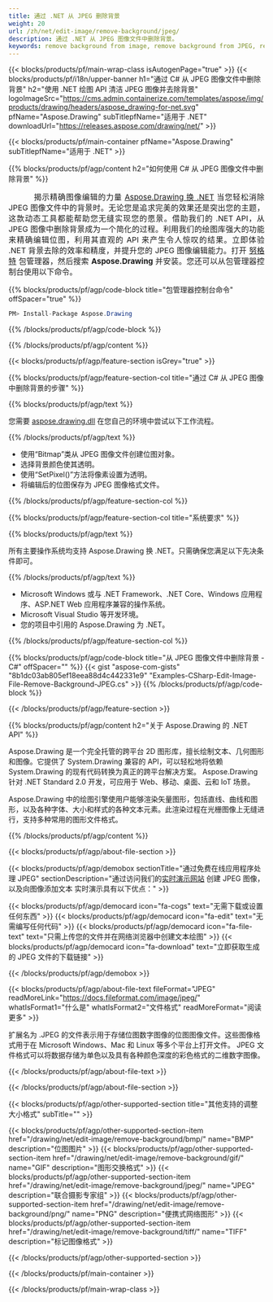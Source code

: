 ```yaml
---
title: 通过 .NET 从 JPEG 删除背景
weight: 20
url: /zh/net/edit-image/remove-background/jpeg/
description: 通过 .NET 从 JPEG 图像文件中删除背景。
keywords: remove background from image, remove background from JPEG, remove background via C#, background removal, erase background, clean image, 2D graphics, drawing API, edit bitmap C#, Drawing 适用于 .NET, save bitmap, save JPEG image, cross-platform 2D graphic library, Bitmap class, raster graphics drawing, rendering raster images, JPEG image file
---
```


{{< blocks/products/pf/main-wrap-class isAutogenPage="true" >}}
{{< blocks/products/pf/i18n/upper-banner h1="通过 C# 从 JPEG 图像文件中删除背景" h2="使用 .NET 绘图 API 清洁 JPEG 图像并去除背景" logoImageSrc="https://cms.admin.containerize.com/templates/aspose/img/products/drawing/headers/aspose_drawing-for-net.svg" pfName="Aspose.Drawing" subTitlepfName="适用于 .NET" downloadUrl="https://releases.aspose.com/drawing/net/" >}}

{{< blocks/products/pf/main-container pfName="Aspose.Drawing" subTitlepfName="适用于 .NET" >}}


{{% blocks/products/pf/agp/content h2="如何使用 C# 从 JPEG 图像文件中删除背景" %}}

<p align="justify" style="text-indent:50px;font-size:15px;">
揭示精确图像编辑的力量 <a href="https://products.aspose.com/drawing/net">Aspose.Drawing 换 .NET</a> 当您轻松消除 JPEG 图像文件中的背景时。无论您是追求完美的效果还是突出您的主题，这款动态工具都能帮助您无缝实现您的愿景。借助我们的 .NET API，从 JPEG 图像中删除背景成为一个简化的过程。利用我们的绘图库强大的功能来精确编辑位图，利用其直观的 API 来产生令人惊叹的结果。立即体验 .NET 背景去除的效率和精度，并提升您的 JPEG 图像编辑能力。打开 <a href="https://www.nuget.org/packages/aspose.drawing">努格特</a> 包管理器，然后搜索 <b>Aspose.Drawing</b> 并安装。您还可以从包管理器控制台使用以下命令。</p>

{{% blocks/products/pf/agp/code-block title="包管理器控制台命令" offSpacer="true" %}}
```cs
PM> Install-Package Aspose.Drawing
```
{{% /blocks/products/pf/agp/code-block %}}

{{% /blocks/products/pf/agp/content %}}


{{< blocks/products/pf/agp/feature-section isGrey="true" >}}

{{% blocks/products/pf/agp/feature-section-col title="通过 C# 从 JPEG 图像中删除背景的步骤" %}}

{{% blocks/products/pf/agp/text %}}

您需要 [aspose.drawing.dll](https://downloads.aspose.com/drawing/net) 在您自己的环境中尝试以下工作流程。

{{% /blocks/products/pf/agp/text %}}

+ 使用“Bitmap”类从 JPEG 图像文件创建位图对象。
+ 选择背景颜色使其透明。
+ 使用“SetPixel()”方法将像素设置为透明。
+ 将编辑后的位图保存为 JPEG 图像格式文件。

{{% /blocks/products/pf/agp/feature-section-col %}}

{{% blocks/products/pf/agp/feature-section-col title="系统要求" %}}

{{% blocks/products/pf/agp/text %}}

所有主要操作系统均支持 Aspose.Drawing 换 .NET。只需确保您满足以下先决条件即可。

{{% /blocks/products/pf/agp/text %}}

- Microsoft Windows 或与 .NET Framework、.NET Core、Windows 应用程序、ASP.NET Web 应用程序兼容的操作系统。
- Microsoft Visual Studio 等开发环境。
- 您的项目中引用的 Aspose.Drawing 为 .NET。

{{% /blocks/products/pf/agp/feature-section-col %}}

{{% blocks/products/pf/agp/code-block title="从 JPEG 图像文件中删除背景 - C#" offSpacer="" %}}
{{< gist "aspose-com-gists" "8b1dc03ab805ef18eea88d4c442331e9" "Examples-CSharp-Edit-Image-File-Remove-Background-JPEG.cs" >}}
{{% /blocks/products/pf/agp/code-block %}}

{{< /blocks/products/pf/agp/feature-section >}}


<!-- aboutfile Starts -->

{{% blocks/products/pf/agp/content h2="关于 Aspose.Drawing 的 .NET API" %}}

Aspose.Drawing 是一个完全托管的跨平台 2D 图形库，擅长绘制文本、几何图形和图像。它提供了 System.Drawing 兼容的 API，可以轻松地将依赖 System.Drawing 的现有代码转换为真正的跨平台解决方案。 Aspose.Drawing 针对 .NET Standard 2.0 开发，可应用于 Web、移动、桌面、云和 IoT 场景。

Aspose.Drawing 中的绘图引擎使用户能够渲染矢量图形，包括直线、曲线和图形，以及各种字体、大小和样式的各种文本元素。此渲染过程在光栅图像上无缝进行，支持多种常用的图形文件格式。

{{% /blocks/products/pf/agp/content %}}


{{< blocks/products/pf/agp/about-file-section >}}

{{< blocks/products/pf/agp/demobox sectionTitle="通过免费在线应用程序处理 JPEG" sectionDescription="通过访问我们的[实时演示网站](https://products.aspose.app/drawing) 创建 JPEG 图像，以及向图像添加文本 实时演示具有以下优点：" >}}

{{< blocks/products/pf/agp/democard icon="fa-cogs" text="无需下载或设置任何东西" >}}
{{< blocks/products/pf/agp/democard icon="fa-edit" text="无需编写任何代码" >}}
{{< blocks/products/pf/agp/democard icon="fa-file-text" text="只需上传您的文件并在网络浏览器中创建文本绘图" >}}
{{< blocks/products/pf/agp/democard icon="fa-download" text="立即获取生成的 JPEG 文件的下载链接" >}}

{{< /blocks/products/pf/agp/demobox >}}

{{< blocks/products/pf/agp/about-file-text fileFormat="JPEG" readMoreLink="https://docs.fileformat.com/image/jpeg/" whatIsFormat1="什么是" whatIsFormat2="文件格式" readMoreFormat="阅读更多" >}}

扩展名为 .JPEG 的文件表示用于存储位图数字图像的位图图像文件。这些图像格式用于在 Microsoft Windows、Mac 和 Linux 等多个平台上打开文件。 JPEG 文件格式可以将数据存储为单色以及具有各种颜色深度的彩色格式的二维数字图像。

{{< /blocks/products/pf/agp/about-file-text >}}

{{< /blocks/products/pf/agp/about-file-section >}}

<!-- aboutfile Ends -->


{{< blocks/products/pf/agp/other-supported-section title="其他支持的调整大小格式" subTitle="" >}}

{{< blocks/products/pf/agp/other-supported-section-item href="/drawing/net/edit-image/remove-background/bmp/" name="BMP" description="位图图片" >}}
{{< blocks/products/pf/agp/other-supported-section-item href="/drawing/net/edit-image/remove-background/gif/" name="GIF" description="图形交换格式" >}}
{{< blocks/products/pf/agp/other-supported-section-item href="/drawing/net/edit-image/remove-background/jpeg/" name="JPEG" description="联合摄影专家组" >}}
{{< blocks/products/pf/agp/other-supported-section-item href="/drawing/net/edit-image/remove-background/png/" name="PNG" description="便携式网络图形" >}}
{{< blocks/products/pf/agp/other-supported-section-item href="/drawing/net/edit-image/remove-background/tiff/" name="TIFF" description="标记图像格式" >}}

{{< /blocks/products/pf/agp/other-supported-section >}}

{{< /blocks/products/pf/main-container >}}

{{< /blocks/products/pf/main-wrap-class >}}
